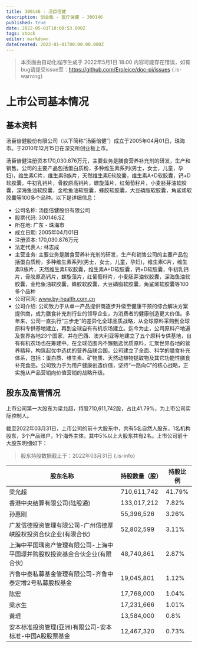 ```yaml
---
title: 300146 - 汤臣倍健
description: 创业板 - 医疗保健 - 300146
published: true
date: 2022-05-01T18:00:53.000Z
tags: stock
editor: markdown
dateCreated: 2022-01-01T00:00:00.000Z
---
```


> 本页面由自动化程序生成于 2022年5月1日 18:00
> 内容可能存在错误，如有bug请提交issue至：https://github.com/Eroleice/doc-pi/issues
{.is-warning}

# 上市公司基本情况

## 基本资料

汤臣倍健股份有限公司（以下简称“汤臣倍健”）成立于2005年04月01日，珠海市。于2010年12月15日在深交所创业板上市。

汤臣倍健注册资本170,030.876万元，主要业务是膳食营养补充剂的研发，生产和销售。公司的主要产品包括蛋白质粉，多种维生素系列(男士，女士，儿童，孕妇)，维生素C片，维生素B族片，天然维生素E软胶囊，维生素A+D软胶囊，钙+D软胶囊，牛初乳钙片，骨胶原高钙片，螺旋藻片，红葡萄籽片，小麦胚芽油软胶囊，深海鱼油软胶囊，金枪鱼油软胶囊，蜂胶软胶囊，大豆磷脂软胶囊，角鲨烯软胶囊等100多个品种。以下是详细信息：

- 公司名称: 汤臣倍健股份有限公司
- 股票代码: 300146.SZ
- 所在地: 广东 - 珠海市
- 成立日期: 2005年04月01日
- 注册资本: 170,030.876万元
- 法定代表人: 林志成
- 主营业务: 主要业务是膳食营养补充剂的研发，生产和销售公司的主要产品包括蛋白质粉，多种维生素系列(男士，女士，儿童，孕妇)，维生素C片，维生素B族片，天然维生素E软胶囊，维生素A+D软胶囊，钙+D软胶囊，牛初乳钙片，骨胶原高钙片，螺旋藻片，红葡萄籽片，小麦胚芽油软胶囊，深海鱼油软胶囊，金枪鱼油软胶囊，蜂胶软胶囊，大豆磷脂软胶囊，角鲨烯软胶囊等100多个品种
- 公司官网: www.by-health.com.cn
- 公司介绍: 公司致力于从单一产品提供商逐步升级至健康干预的综合解决方案提供商，成为膳食补充剂行业的领导企业，为消费者的健康创造更大价值。多年来，公司一直执行“三步走”的差异化全球品质战略，从全球原料采购到全球原料专供基地建立，再到全球自有有机农场建立。迄今为止，公司原料产地遍及世界各地23个国家，并在巴西、澳大利亚等地建立了五个原料专供基地，自有有机农场也在筹建中。在全球范围内不懈甄选优质原料，汇聚世界各地的营养精粹，构筑起优中选优的营养品联合国。公司建立了全面、科学的膳食补充体系，包括：蛋白质、维生素、矿物质、天然动植物提取物及其它功能性膳食补充食品。公司致力于为用户健康创造价值，坚持“一路向C”的核心战略，正实施从产品营销向价值营销的战略升级。


## 股东及高管情况

上市公司第一大股东为梁允超，持股710,611,742股，占比41.79%，为上市公司实际控制人。

截至2022年03月31日，上市公司的前十大股东中，共有5名自然人股东，1名机构股东，3个产品账户，1个海外主体，其中5%以上大股东共有2名。上市公司前十大股东明细如下：

> 股东持股数据截止于：2022年03月31日
{.is-info}

| 股东名称 | 持股数量（股） | 持股比例 |
| --- | --- | --- |
| 梁允超 | 710,611,742 | 41.79% |
| 香港中央结算有限公司(陆股通) | 133,017,212 | 7.82% |
| 孙惠刚 | 55,396,526 | 3.26% |
| 广发信德投资管理有限公司-广州信德厚峡股权投资合伙企业(有限合伙) | 52,802,599 | 3.11% |
| 上海中平国瑀资产管理有限公司-上海中平国璟并购股权投资基金合伙企业(有限合伙) | 48,740,861 | 2.87% |
| 齐鲁中泰私募基金管理有限公司-齐鲁中泰定增2号私募股权基金 | 19,045,801 | 1.12% |
| 陈宏 | 17,768,000 | 1.04% |
| 梁水生 | 17,231,666 | 1.01% |
| 黄琨 | 13,584,000 | 0.8% |
| 安本标准投资管理(亚洲)有限公司-安本标准-中国A股股票基金 | 12,467,320 | 0.73% |




